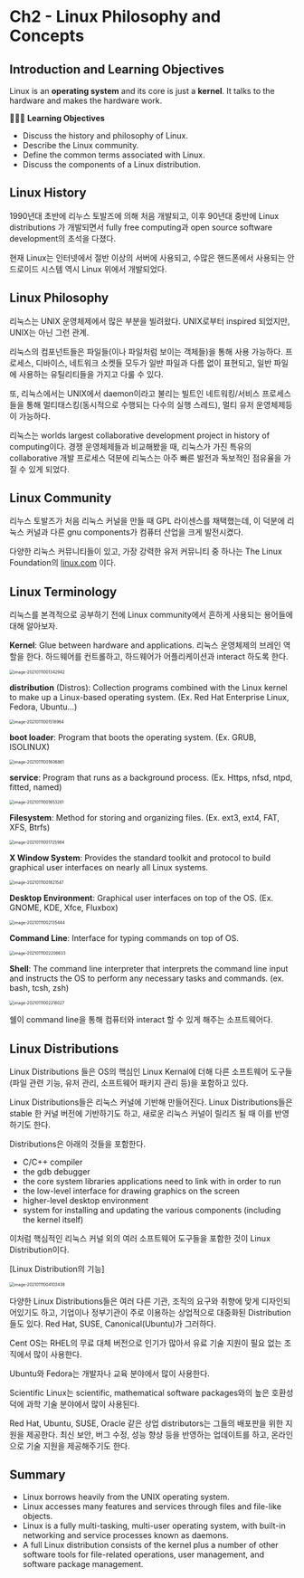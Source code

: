 # Ch2 - Linux Philosophy and Concepts

## Introduction and Learning Objectives      

Linux is an **operating system** and its core is just a **kernel**. It talks to the hardware and makes the hardware work.

👩🏻‍🏫 **Learning Objectives**


- Discuss the history and philosophy of Linux.
- Describe the Linux community.
- Define the common terms associated with Linux.
- Discuss the components of a Linux distribution.

## Linux History 

1990년대 초반에 리누스 토발즈에 의해 처음 개발되고, 이후 90년대 중반에 Linux distributions 가 개발되면서 fully free computing과 open source software development의 초석을 다졌다.

현재 Linux는 인터넷에서 절반 이상의 서버에 사용되고, 수많은 핸드폰에서 사용되는 안드로이드 시스템 역시 Linux 위에서 개발되었다.

## Linux Philosophy

리눅스는 UNIX 운영체제에서 많은 부분을 빌려왔다. UNIX로부터 inspired 되었지만, UNIX는 아닌 그런 관계.

리눅스의 컴포넌트들은 파일들(이나 파일처럼 보이는 객체들)을 통해 사용 가능하다. 프로세스, 디바이스, 네트워크 소켓들 모두가 일반 파일과 다름 없이 표현되고, 일반 파일에 사용하는 유틸리티들을 가지고 다룰 수 있다.

또, 리눅스에서는 UNIX에서 daemon이라고 불리는 빌트인 네트워킹/서비스 프로세스들을 통해 멀티태스킹(동시적으로 수행되는 다수의 실행 스레드), 멀티 유저 운영체제등이 가능하다. 

리눅스는 worlds largest collaborative development project in history of computing이다. 경쟁 운영체제들과 비교해봤을 때, 리눅스가 가진 특유의 collaborative 개발 프로세스 덕분에 리눅스는 아주 빠른 발전과 독보적인 점유율을 가질 수 있게 되었다.

## Linux Community

리누스 토발즈가 처음 리눅스 커널을 만들 때 GPL 라이센스를 채택했는데, 이 덕분에 리눅스 커널과 다른 gnu components가 컴퓨터 산업을 크게 발전시켰다.

다양한 리눅스 커뮤니티들이 있고, 가장 강력한 유저 커뮤니티 중 하나는 The Linux Foundation의 [linux.com](https://www.linux.com/) 이다.

## Linux Terminology

리눅스를 본격적으로 공부하기 전에 Linux community에서 흔하게 사용되는 용어들에 대해 알아보자.

**Kernel**: Glue between hardware and applications. 리눅스 운영체제의 브레인 역할을 한다. 하드웨어를 컨트롤하고, 하드웨어가 어플리케이션과 interact 하도록 한다.

<img src="README.assets/image-20210111001342942.png" alt="image-20210111001342942" style="zoom:50%;" />

**distribution** (Distros): Collection programs combined with the Linux kernel to make up a Linux-based operating system. (Ex. Red Hat Enterprise Linux, Fedora, Ubuntu...)

<img src="README.assets/image-20210111001518964.png" alt="image-20210111001518964" style="zoom:50%;" />

**boot loader**: Program that boots the operating system. (Ex. GRUB, ISOLINUX)

<img src="README.assets/image-20210111001606861.png" alt="image-20210111001606861" style="zoom:50%;" />

**service**: Program that runs as a background process. (Ex. Https, nfsd, ntpd, fitted, named)

<img src="README.assets/image-20210111001653261.png" alt="image-20210111001653261" style="zoom:50%;" />

**Filesystem**: Method for storing and organizing files. (Ex. ext3, ext4, FAT, XFS, Btrfs)

<img src="README.assets/image-20210111001725984.png" alt="image-20210111001725984" style="zoom:50%;" />

**X Window System**: Provides the standard toolkit and protocol to build graphical user interfaces on nearly all Linux systems.

<img src="README.assets/image-20210111001821547.png" alt="image-20210111001821547" style="zoom:50%;" />

**Desktop Environment**: Graphical user interfaces on top of the OS. (Ex. GNOME, KDE, Xfce, Fluxbox)

<img src="README.assets/image-20210111002135444.png" alt="image-20210111002135444" style="zoom:50%;" />

**Command Line**: Interface for typing commands on top of OS.

<img src="README.assets/image-20210111002206633.png" alt="image-20210111002206633" style="zoom:50%;" />

**Shell**: The command line interpreter that interprets the command line input and instructs the OS to perform any necessary tasks and commands. (ex. bash, tcsh, zsh)

<img src="README.assets/image-20210111002218027.png" alt="image-20210111002218027" style="zoom:50%;" />

쉘이 command line을 통해 컴퓨터와 interact 할 수 있게 해주는 소프트웨어다.

## Linux Distributions

Linux Distributions 들은 OS의 핵심인 Linux Kernal에 더해 다른 소프트웨어 도구들(파일 관련 기능, 유저 관리, 소프트웨어 패키지 관리 등)을 포함하고 있다. 

Linux Distributions들은 리눅스 커널에 기반해 만들어진다. Linux Distributions들은 stable 한 커널 버전에 기반하기도 하고, 새로운 리눅스 커널이 릴리즈 될 때 이를 반영하기도 한다.

Distributions은 아래의 것들을 포함한다.

- C/C++ compiler
- the gdb debugger
- the core system libraries applications need to link with in order to run
- the low-level interface for drawing graphics on the screen
- higher-level desktop environment
- system for installing and updating the various components (including the kernel itself)

이처럼 핵심적인 리눅스 커널 외의 여러 소프트웨어 도구들을 포함한 것이 Linux Distribution이다.

[Linux Distribution의 기능]

<img src="README.assets/image-20210111004103438.png" alt="image-20210111004103438" style="zoom:50%;" />

다양한 Linux Distributions들은 여러 다른 기관, 조직의 요구와 취향에 맞게 디자인되어있기도 하고, 기업이나 정부기관이 주로 이용하는 상업적으로 대중화된 Distribution들도 있다. Red Hat, SUSE, Canonical(Ubuntu)가 그러하다.

Cent OS는 RHEL의 무료 대체 버전으로 인기가 많아서 유료 기술 지원이 필요 없는 조직에서 많이 사용한다.

Ubuntu와 Fedora는 개발자나 교육 분야에서 많이 사용한다.

Scientific Linux는 scientific, mathematical software packages와의 높은 호환성 덕에 과학 기술 분야에서 많이 사용된다.

Red Hat, Ubuntu, SUSE, Oracle 같은 상업 distributors는 그들의 배포판을 위한 지원을 제공한다. 최신 보안, 버그 수정, 성능 향상 등을 반영하는 업데이트를 하고, 온라인으로 기술 지원을 제공해주기도 한다.

## Summary

- Linux borrows heavily from the UNIX operating system.
- Linux accesses many features and services through files and file-like objects.
- Linux is a fully multi-tasking, multi-user operating system, with built-in networking and service processes known as daemons.
- A full Linux distribution consists of the kernel plus a number of other software tools for file-related operations, user management, and software package management.